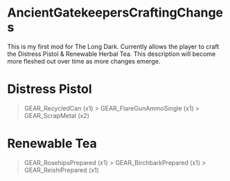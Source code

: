 # AncientGatekeepersCraftingChanges
This is my first mod for The Long Dark. Currently allows the player to craft the Distress Pistol & Renewable Herbal Tea. This description will become more fleshed out over time as more changes emerge.

# Distress Pistol
> GEAR_RecycledCan (x1) > GEAR_FlareGunAmmoSingle (x1) > GEAR_ScrapMetal (x2)

# Renewable Tea
> GEAR_RosehipsPrepared (x1) > GEAR_BirchbarkPrepared (x1) > GEAR_ReishiPrepared (x1)
